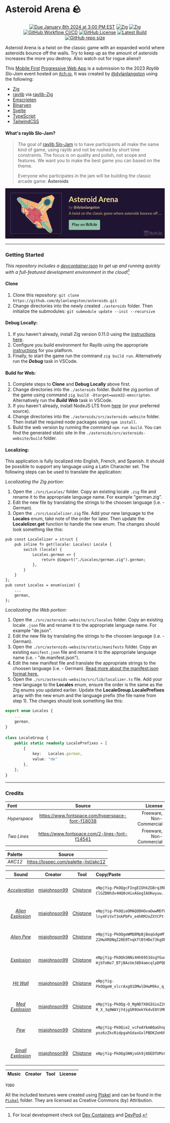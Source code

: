 [//]: https://github.com/adam-p/markdown-here/wiki/Markdown-Cheatsheet

# Asteroid Arena 🪨

<p align="center">
  <a href="https://itch.io/jam/raylib-slo-jam"><img alt="Due January 8th 2024 at 3:00 PM EST" src="https://img.shields.io/badge/dynamic/xml?url=https%3A%2F%2Ffree.timeanddate.com%2Fcountdown%2FtatTime%2520left%2520to%2520Event%2520in%2Ftac000%2FtptTime%2520since%2520Event%2520started%2520in%2Ftpc000%2Fmac000%2Fmpc000%2Fiso2024-01-08T20%3A00%3A00&query=%2F%2Ftd%5B%40id%3D%22cd%22%5D&suffix=%20days&label=Deadline%3A"></a>
  <a href="https://ziglang.org/download"><img alt="Zig" src="https://img.shields.io/badge/Zig-0.11.0-fd9930.svg"></a>
  <a href="https://www.raylib.com/"><img alt="Zig" src="https://img.shields.io/badge/raylib-4.6.0--dev-%23FFF.svg"></a>
  <a href="https://github.com/dylanlangston/asteroids/actions/workflows/DeployPages.yml"><img alt="GitHub Workflow CI/CD" src="https://img.shields.io/github/actions/workflow/status/dylanlangston/asteroids/DeployPages.yml?label=CI%2FCD"></a>
  <a href="https://github.com/dylanlangston/asteroids/blob/main/LICENSE"><img alt="GitHub License" src="https://img.shields.io/github/license/dylanlangston/asteroids"></a>
  <a href="https://github.com/dylanlangston/asteroids/releases/latest"><img alt="Latest Build" src="https://img.shields.io/badge/dynamic/json?url=https%3A%2F%2Fapi.github.com%2Frepos%2Fdylanlangston%2Fasteroids%2Freleases&query=%24%5B%3A1%5D.tag_name&label=Latest%20Build&color=%234c1"></a>
  <a href="https://api.github.com/repos/dylanlangston/asteroids"><img alt="GitHub repo size" src="https://img.shields.io/github/repo-size/dylanlangston/asteroids"></a>
</p>

Asteroid Arena is a twist on the classic game with an expanded world where asteroids bounce off the walls. Try to keep up as the amount of asteroids increases the more you destroy. Also watch out for rogue aliens!!

This [Mobile First](https://developer.mozilla.org/en-US/docs/Glossary/Mobile_First) [Progressive Web App](https://developer.mozilla.org/en-US/docs/Web/Progressive_web_apps) is a submission to the 2023 *Raylib Slo-Jam* event hosted on [itch.io](https://itch.io/), It was created by [@dylanlangston](https://github.com/dylanlangston) using the following:
- [Zig](https://ziglang.org/)
- [raylib](https://www.raylib.com/) via [raylib-Zig](https://github.com/Not-Nik/raylib-zig/tree/devel)
- [Emscripten](https://emscripten.org/)
- [Binaryen](https://github.com/WebAssembly/binaryen)
- [Svelte](https://svelte.dev/)
- [TypeScript](https://www.typescriptlang.org/)
- [TailwindCSS](https://tailwindcss.com/)

#### What's raylib Slo-Jam?

> The goal of [raylib Slo-Jam](https://itch.io/jam/raylib-slo-jam) is to have participants all make the same kind of game, using raylib and not be rushed by short time constraints. The focus is on quality and polish, not scope and features. We want you to make the best game you can based on the theme. 
>
> Everyone who participates in the jam will be building the classic arcade game: **Asteroids**

<a href="https://dylanlangston.itch.io/asteroids">![Play on Itch.io](itch.io-banner.png)</a>

------

### Getting Started
*This repository includes a [devcontainer.json](.devcontainer/devcontainer.json) to get up and running quickly with a full-featured development environment in the cloud!*[^local-development]

#### Clone
1. Clone this repository: `git clone https://github.com/dylanlangston/asteroids.git`
2. Change directories into the newly created `./asteroids` folder. Then initialize the submodules: `git submodule update --init --recursive`

#### Debug Locally:
1. If you haven't already, install Zig version 0.11.0 using the [instructions here](https://ziglang.org/learn/getting-started/#installing-zig).
2. Configure you build environment for Raylib using the appropriate [instructions](https://github.com/raysan5/raylib/wiki#development-platforms) for you platform.
3. Finally, to start the game run the command `zig build run`. Alternatively run the **_Debug_** task in VSCode.

#### Build for Web:
1. Complete steps to __Clone__ and __Debug Locally__ above first.
2. Change directories into the `./asteroids` folder. Build the zig portion of the game using command `zig build -Dtarget=wasm32-emscripten`. Alternatively run the **_Build Web_** task in VSCode.
3. If you haven't already, install NodeJS LTS from [here](https://nodejs.org/en/download) (or your preferred source).
4. Change directories into the `./asteroids/src/asteroids-website` folder. Then install the required node packages using `npm install`.
5. Build the web version by running the command `npm run build`. You can find the generated static site in the `./asteroids/src/asteroids-website/build` folder.

#### Localizing:
This application is fully localized into English, French, and Spanish. It should be possible to support any language using a Latin Character set. The following steps can be used to translate the application:

*Localizating the Zig portion:*
1. Open the `./src/Locales/` folder. Copy an existing locale `.zig` file and rename it to the appropriate language name. For example "german.zig".
2. Edit the new file by translating the strings to the choosen language (i.e. - German).
3. Open the `./src/Localelizer.zig` file. Add your new language to the __Locales__ enum, take note of the order for later. Then update the __Localelizer.get__ function to handle the new enum. The changes should look something like this:
```zig
pub const Localelizer = struct {
    pub inline fn get(locale: Locales) Locale {
        switch (locale) {
            Locales.german => {
                return @import("./Locales/german.zig").german;
            },
        }
    }
};
pub const Locales = enum(usize) {
    ...
    german,
};
```

*Localizating the Web portion:*
1. Open the `./src/asteroids-website/src/locales` folder. Copy an existing locale `.json` file and rename it to the appropriate language name. For example "de.json".
2. Edit the new file by translating the strings to the choosen language (i.e. - German).
3. Open the `./src/asteroids-website/static/manifests` folder. Copy an existing `manifest.json` file and rename it to the appropriate language name (i.e. - "de.manifest.json").
4. Edit the new manifest file and translate the appropriate strings to the choosen language (i.e. - German). [Read more about the manifest.json format here.](https://developer.mozilla.org/en-US/docs/Web/Manifest)
5. Open the `./src/asteroids-website/src/lib/localizer.ts` file. Add your new language to the __Locales__ enum, ensure the order is the same as the Zig enums you updated earlier. Update the __LocaleGroup.LocalePrefixes__ array with the new enum and the language prefix (the file name from step 1). The changes should look something like this:
```TypeScript
export enum Locales {
    ...
    german,
}

class LocaleGroup {
    public static readonly LocalePrefixes = [
        {
            key:   Locales.german,
            value: "de"
        },
    ];
}
```

------

### Credits
| Font | Source | License |
|:---- |:------:| -------:|
| _Hyperspace_ | https://www.fontspace.com/hyperspace-font-f18038 | Freeware, Non-Commercial |
| _Two Lines_ | https://www.fontspace.com/2-lines-font-f14541 | Freeware, Non-Commercial |

| Palette | Source |
|:-------:|:------:|
| _AKC12_ | https://lospec.com/palette-list/akc12 |

| Sound | Creator | Tool | Copy/Paste | License |
|:-------:|:------:|:---:|:---------- |:-------:|
| _[Acceleration](./src/Sounds/Acceleration.ogg)_ | [miajohnson99](https://github.com/miajohnson99) | [Chiptone](https://sfbgames.itch.io/chiptone) | `eNpjYig-PkOQgcFIngEIOhkZGBrq3RknMTEzvGH6X_-_ntXIGCTRUH_GB5WeEYldPE0NQjOsYzcynghi_7eHiMBowgJ8vG2nQbR3-ClGZDNhdv4HQ0cHixAGegIAUKwyuw..` | Creative Commons (by) Attribution |
| _[Alien Explosion](./src/Sounds/AlienExplosion.ogg)_ | [miajohnson99](https://github.com/miajohnson99) | [Chiptone](https://sfbgames.itch.io/chiptone) | `eNpjYig-PkOQieOMAQODHOvaOwwMDfUMDPNY-pmm8_2vV4pmEZBgYAAJnvGB0HdU_HVB9GNVHSMQnWG4-CiI7jEP7wPRaWpHHEA00zp2I-OJDAwKjM-lny4FiVxT3nkPbPx_e4hRMJoZXYCPt-00iPYOP8UIMRMiPiMSqg4MI1XmRzHQEwAAYv454w..` | Creative Commons (by) Attribution |
| _[Alien Pew](./src/Sounds/AlienPew.ogg)_ | [miajohnson99](https://github.com/miajohnson99) | [Chiptone](https://sfbgames.itch.io/chiptone) | `eNpjYig-PkOQgeWMQ8MpBjBoqGdgmMTUxiDH-r_eN4nFyBgieMYHQk-22HwXRDNqZ20E0TnqkTtBtHDe73kgOk0Nasg6diPjiQwMjEy8up4HQSIv1XbeA8v8t4cogdHM6AJ8vG2nQbR3-ClGZDNnRELVgWGkCsRNdAMAw4g3_g..` | Creative Commons (by) Attribution |
| _[Explosion](./src/Sounds/Explosion.ogg)_ | [miajohnson99](https://github.com/miajohnson99) | [Chiptone](https://sfbgames.itch.io/chiptone) | `eNpjYig-PkOQkSNNi4Hh6953dxgYGuoZGJJZH7P-4_pfrxTNIiDBwAASPOODSs-IxC6epnbEAUQzrmM3Mp7IwKDA-t8eIgOjGdAFmNEF-HjbToNo7_BTjBAzUe38D4amcqlpDPQEADcqNn8.` | Creative Commons (by) Attribution |
| _[Hit Wall](./src/Sounds/HitWall.ogg)_ | [miajohnson99](https://github.com/miajohnson99) | [Chiptone](https://sfbgames.itch.io/chiptone) | `eNpjYig-PkOQgeW_vlcrAxg01DMwlDHwM9kx_q__b898zRkieMYHQj9WNdsHomdEoorD6DQ1qCHr2I2MJ4LY_-0hIjCasAAfb9tpEO0dfooR2UyYnf_B0NEhOJmBngAA6yE0Wg..` | Creative Commons (by) Attribution |
| _[Med Explosion](./src/Sounds/MedExplosion.ogg)_ | [miajohnson99](https://github.com/miajohnson99) | [Chiptone](https://sfbgames.itch.io/chiptone) | `eNpjYig-PkOQg-O_MgND7X8GIGioZ2CYxDSD-R_X_3q9WAYjY4jgGR9UekYkdvE0tSMOIJpxHbuR8USQ2H97iAyMJizAx9t2GkR7h59ihJiJaud_MHTWdkhgoCcAAKqnNQY.` | Creative Commons (by) Attribution |
| _[Pew](./src/Sounds/Pew.ogg)_ | [miajohnson99](https://github.com/miajohnson99) | [Chiptone](https://sfbgames.itch.io/chiptone) | `eNpjYig-PkOQie2_vcFeAYkmBQaGhnp3RmaGcOaVLP_ra-IZjIwZGECCZ3wg9BGF3OMg-poz6zZkcRidpgahGdaxGxlPBDKZeHU9D4JEXqrtvAeimf7bQ5TAaGZ0AT7ettMg2jv8FCOymTMioerAMFKF15eBngAATc423A..` | Creative Commons (by) Attribution |
| _[Small Explosion](./src/Sounds/SmallExplosion.ogg)_ | [miajohnson99](https://github.com/miajohnson99) | [Chiptone](https://sfbgames.itch.io/chiptone) | `eNpjYig-PkOQgSNNjoGh9j8DEDTUMzCEM59j_Mf1v_6_PYORMUTwjA8qPSMSu3iaGtSQdexGxhNBbKAhYBEYTViAj7ftNIj2Dj_FiGwmzM7_YFhl8iCKgZ4AACVNNOI.` | Creative Commons (by) Attribution |

| Music | Creator | Tool | License |
|:-------:|:------:|:---:|:-------:|

```TODO```

All the included textures were created using [Piskel](https://www.piskelapp.com/p/create/sprite) and can be found in the [`Piskel`](./Piskel/) folder. They are licensed as Creative Commons (by) Attribution.

[^local-development]: For local development check out [Dev Containers](https://marketplace.visualstudio.com/items?itemName=ms-vscode-remote.remote-containers) and [DevPod](https://devpod.sh/).
